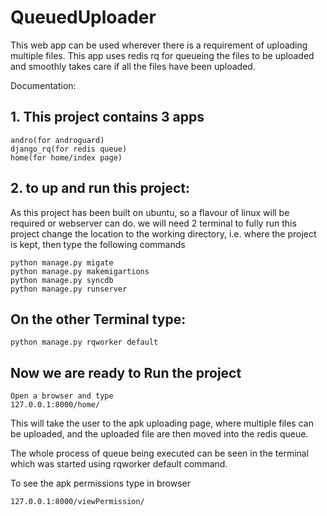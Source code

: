 # QueuedUploader
This web app can be used wherever there is a requirement of uploading multiple files. This app uses redis rq for queueing the files to be uploaded and smoothly takes care if all the files have been uploaded.

Documentation:

## 1. This project contains 3 apps
    andro(for androguard)
    django_rq(for redis queue)
    home(for home/index page)

## 2. to up and run this project:
	
As this project has been built on ubuntu, so a flavour of linux will be required or webserver can do.
we will need 2 terminal to fully run this project
change the location to the working directory, i.e. where the project is kept,
then type the following commands
    
    python manage.py migate
    python manage.py makemigartions
    python manage.py syncdb
    python manage.py runserver
		
## On the other Terminal type:

    python manage.py rqworker default

## Now we are ready to Run the project
	
    Open a browser and type
    127.0.0.1:8000/home/

This will take the user to the apk uploading page, where multiple files can be uploaded, and the uploaded file are then moved into the redis queue.

The whole process of queue being executed can be seen in the terminal which was started using rqworker default command.

To see the apk permissions type in browser
 
    127.0.0.1:8000/viewPermission/
